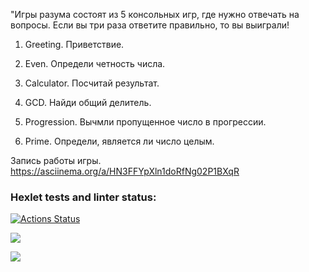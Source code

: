 "Игры разума состоят из 5 консольных игр, где нужно отвечать на вопросы. Если вы три раза ответите правильно, то вы выиграли!

1. Greeting. Приветствие.

2. Even. Определи четность числа.

3. Calculator. Посчитай результат.

4. GCD. Найди общий делитель.

5. Progression. Вычмли пропущенное число в прогрессии.

6. Prime. Определи, является ли число целым.

Запись работы игры.
https://asciinema.org/a/HN3FFYpXln1doRfNg02P1BXqR 

### Hexlet tests and linter status:
[![Actions Status](https://github.com/mifik116/java-project-61/actions/workflows/hexlet-check.yml/badge.svg)](https://github.com/mifik116/java-project-61/actions)

<a href="https://codeclimate.com/github/mifik116/java-project-61/maintainability"><img src="https://api.codeclimate.com/v1/badges/0879c419e8ce8aae62b6/maintainability" /></a>

<a href="https://codeclimate.com/github/mifik116/java-project-61/test_coverage"><img src="https://api.codeclimate.com/v1/badges/0879c419e8ce8aae62b6/test_coverage" /></a>
